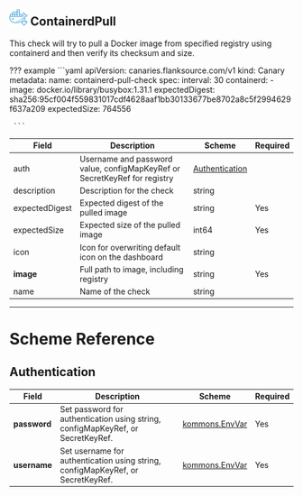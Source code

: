 ## <img src='https://raw.githubusercontent.com/flanksource/flanksource-ui/main/src/icons/containerdPull.svg' style='height: 32px'/> ContainerdPull

This check will try to pull a Docker image from specified registry using containerd and then verify its checksum and size.

??? example
     ```yaml
     apiVersion: canaries.flanksource.com/v1
     kind: Canary
     metadata:
       name: containerd-pull-check
     spec:
       interval: 30
       containerd:
         - image: docker.io/library/busybox:1.31.1
           expectedDigest: sha256:95cf004f559831017cdf4628aaf1bb30133677be8702a8c5f2994629f637a209
           expectedSize: 764556
     
     ```

| Field | Description | Scheme | Required |
| ----- | ----------- | ------ | -------- |
| auth | Username and password value, configMapKeyRef or SecretKeyRef for registry | [Authentication](#authentication) |  |
| description | Description for the check | string |  |
| expectedDigest | Expected digest of the pulled image | string | Yes |
| expectedSize | Expected size of the pulled image | int64 | Yes |
| icon | Icon for overwriting default icon on the dashboard | string |  |
| **image** | Full path to image, including registry | string | Yes |
| name | Name of the check | string |  |

---
# Scheme Reference
## Authentication

| Field | Description | Scheme | Required |
| ----- | ----------- | ------ | -------- |
| **password** | Set password for authentication using string, configMapKeyRef, or SecretKeyRef. | [kommons.EnvVar](https://pkg.go.dev/github.com/flanksource/kommons#EnvVar) | Yes |
| **username** | Set username for authentication using string, configMapKeyRef, or SecretKeyRef. | [kommons.EnvVar](https://pkg.go.dev/github.com/flanksource/kommons#EnvVar) | Yes | 